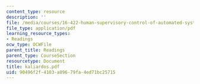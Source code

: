 ```yaml
---
content_type: resource
description: ''
file: /media/courses/16-422-human-supervisory-control-of-automated-systems-spring-2004/90496f2f4103a89679fa4ed71bc25715_kaliardos.pdf
file_type: application/pdf
learning_resource_types:
- Readings
ocw_type: OCWFile
parent_title: Readings
parent_type: CourseSection
resourcetype: Document
title: kaliardos.pdf
uid: 90496f2f-4103-a896-79fa-4ed71bc25715
---
```

